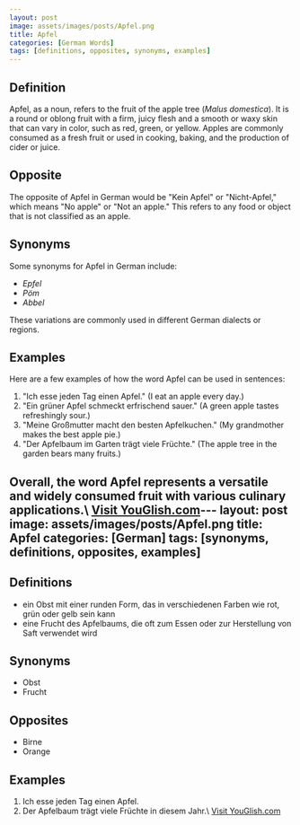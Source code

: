 ```yaml
---
layout: post
image: assets/images/posts/Apfel.png
title: Apfel
categories: [German Words]
tags: [definitions, opposites, synonyms, examples]
---
```


## Definition

Apfel, as a noun, refers to the fruit of the apple tree (*Malus domestica*). It is a round or oblong fruit with a firm, juicy flesh and a smooth or waxy skin that can vary in color, such as red, green, or yellow. Apples are commonly consumed as a fresh fruit or used in cooking, baking, and the production of cider or juice.

## Opposite

The opposite of Apfel in German would be "Kein Apfel" or "Nicht-Apfel," which means "No apple" or "Not an apple." This refers to any food or object that is not classified as an apple.

## Synonyms

Some synonyms for Apfel in German include:

- *Epfel*
- *Pöm*
- *Abbel*

These variations are commonly used in different German dialects or regions.

## Examples

Here are a few examples of how the word Apfel can be used in sentences:

1. "Ich esse jeden Tag einen Apfel." (I eat an apple every day.)
2. "Ein grüner Apfel schmeckt erfrischend sauer." (A green apple tastes refreshingly sour.)
3. "Meine Großmutter macht den besten Apfelkuchen." (My grandmother makes the best apple pie.)
4. "Der Apfelbaum im Garten trägt viele Früchte." (The apple tree in the garden bears many fruits.)

Overall, the word Apfel represents a versatile and widely consumed fruit with various culinary applications.\ <a id="yg-widget-0" class="youglish-widget" data-query="Apfel" data-lang="german" data-components="8412" data-auto-start="0" data-bkg-color="theme_light" data-title="How%20to%20pronounce%20Apfel%20in%20German"  rel="nofollow" href="https://youglish.com">Visit YouGlish.com</a><script async src="https://youglish.com/public/emb/widget.js" charset="utf-8"></script>---
layout: post
image: assets/images/posts/Apfel.png
title: Apfel
categories: [German]
tags: [synonyms, definitions, opposites, examples]
---

## Definitions
- ein Obst mit einer runden Form, das in verschiedenen Farben wie rot, grün oder gelb sein kann
- eine Frucht des Apfelbaums, die oft zum Essen oder zur Herstellung von Saft verwendet wird

## Synonyms
- Obst
- Frucht

## Opposites
- Birne
- Orange

## Examples
1. Ich esse jeden Tag einen Apfel.
2. Der Apfelbaum trägt viele Früchte in diesem Jahr.\ <a id="yg-widget-0" class="youglish-widget" data-query="Apfel" data-lang="german" data-components="8412" data-auto-start="0" data-bkg-color="theme_light" data-title="How%20to%20pronounce%20Apfel%20in%20German"  rel="nofollow" href="https://youglish.com">Visit YouGlish.com</a><script async src="https://youglish.com/public/emb/widget.js" charset="utf-8"></script>